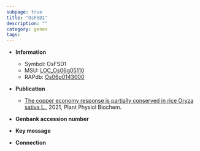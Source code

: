 ```yaml
---
subpage: true
title: "OsFSD1"
description: ""
category: genes
tags: 
---
```


* **Information**  
    + Symbol: OsFSD1  
    + MSU: [LOC_Os06g05110](http://rice.plantbiology.msu.edu/cgi-bin/ORF_infopage.cgi?orf=LOC_Os06g05110)  
    + RAPdb: [Os06g0143000](http://rapdb.dna.affrc.go.jp/viewer/gbrowse_details/irgsp1?name=Os06g0143000)  

* **Publication**  
    + [The copper economy response is partially conserved in rice Oryza sativa L.](http://www.ncbi.nlm.nih.gov/pubmed?term=The+copper+economy+response+is+partially+conserved+in+rice+Oryza+sativa+L.%5BTitle%5D), 2021, Plant Physiol Biochem.

* **Genbank accession number**  

* **Key message**  

* **Connection**  



